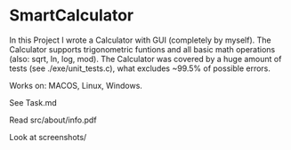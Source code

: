 # SmartCalculator
In this Project I wrote a Calculator with GUI (completely by myself).
The Calculator supports trigonometric funtions and all basic math operations (also: sqrt, ln, log, mod).
The Calculator was covered by a huge amount of tests (see ./exe/unit_tests.c), what excludes ~99.5% of possible errors.

Works on: MACOS, Linux, Windows.

See Task.md

Read src/about/info.pdf

Look at screenshots/
